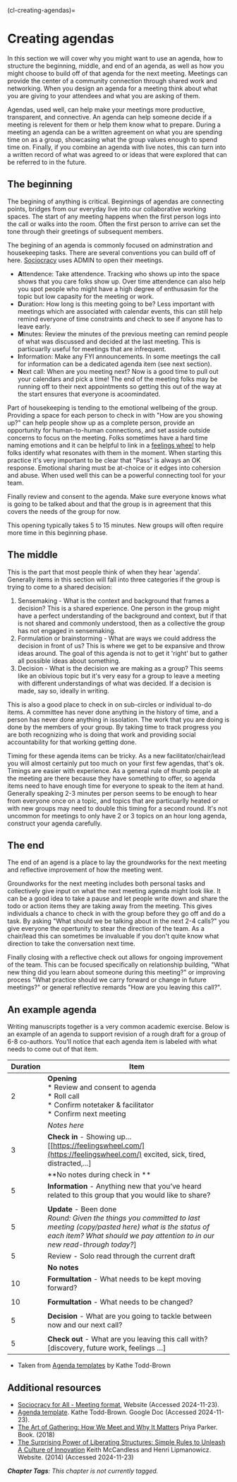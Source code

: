 (cl-creating-agendas)=
# Creating agendas

In this section we will cover why you might want to use an agenda, how to structure the beginning, middle, and end of an agenda, as well as how you might choose to build off of that agenda for the next meeting.
Meetings can provide the center of a community connection through shared work and networking.
When you design an agenda for a meeting think about what you are giving to your attendees and what you are asking of them.

Agendas, used well, can help make your meetings more productive, transparent, and connective.
An agenda can help someone decide if a meeting is relevent for them or help them know what to prepare.
During a meeting an agenda can be a written agreement on what you are spending time on as a group, showcasing what the group values enough to spend time on.
Finally, if you combine an agenda with live notes, this can turn into a written record of what was agreed to or ideas that were explored that can be referred to in the future.

## The beginning

The begining of anything is critical.
Beginnings of agendas are connecting points, bridges from our everyday live into our collaborative working spaces.
The start of any meeting happens when the first person logs into the call or walks into the room.
Often the first person to arrive can set the tone through their greetings of subsequent members.

The begining of an agenda is commonly focused on adminstration and housekeeping tasks.
There are several conventions you can build off of here.
[Sociocracy](https://www.sociocracyforall.org/meeting-format/) uses ADMIN to open their meetings.

- **A**ttendence: Take attendence. Tracking who shows up into the space shows that you care folks show up. Over time attendence can also help you spot people who might have a high degree of enthusasim for the topic but low capasity for the meeting or work.
- **D**uration: How long is this meeting going to be? Less important with meetings which are associated with calendar events, this can still help remind everyone of time constraints and check to see if anyone has to leave early.
- **M**inutes: Review the minutes of the previous meeting can remind people of what was discussed and decided at the last meeting. This is particuarlly useful for meetings that are infrequent.
- **I**nformation: Make any FYI announcements. In some meetings the call for information can be a dedicated agenda item (see next section).
- **N**ext call: When are you meeting next? Now is a good time to pull out your calendars and pick a time! The end of the meeting folks may be running off to their next appointments so getting this out of the way at the start ensures that everyone is acoomindated.

Part of housekeeping is tending to the emotional wellbeing of the group.
Providing a space for each person to check in with "How are you showing up?" can help people show up as a complete person, provide an opportunity for human-to-human connections, and set asside outside concerns to focus on the meeting.
Folks sometimes have a hard time naming emotions and it can be helpful to link in a [feelings wheel](https://feelingswheel.com/) to help folks identify what resonates with them in the moment.
When starting this practice it's very important to be clear that "Pass" is always an OK response.
Emotional sharing must be at-choice or it edges into cohersion and abuse.
When used well this can be a powerful connecting tool for your team.

Finally review and consent to the agenda.
Make sure everyone knows what is going to be talked about and that the group is in agreement that this covers the needs of the group for now.

This opening typically takes 5 to 15 minutes.
New groups will often require more time in this beginning phase.

## The middle

This is the part that most people think of when they hear 'agenda'.
Generally items in this section will fall into three categories if the group is trying to come to a shared decision:

1) Sensemaking - What is the context and background that frames a decision? This is a shared experience. One person in the group might have a perfect understanding of the background and context, but if that is not shared and commonly understood, then as a collective the group has not engaged in sensemaking.
2) Formulation or brainstorming - What are ways we could address the decision in front of us? This is where we get to be expansive and throw ideas around. The goal of this agenda is not to get it 'right' but to gather all possible ideas about something.
3) Decision - What is the decision we are making as a group? This seems like an obivious topic but it's very easy for a group to leave a meeting with different understandings of what was decided. If a decision is made, say so, ideally in writing.

This is also a good place to check in on sub-circles or individual to-do items.
A committee has never done anything in the history of time, and a person has never done anything in issolation.
The work that you are doing is done by the members of your group.
By taking time to track progress you are both recognizing who is doing that work and providing social accountability for that working getting done.

Timing for these agenda items can be tricky.
As a new facilitator/chair/lead you will almost certainly put too much on your first few agendas, that's ok.
Timings are easier with experience.
As a general rule of thumb people at the meeting are there because they have something to offer, so agenda items need to have enough time for everyone to speak to the item at hand. 
Generally speaking 2-3 minutes per person seems to be enough to hear from everyone once on a topic, and topics that are particuarlly heated or with new groups may need to double this timing for a second round.
It's not uncommon for meetings to only have 2 or 3 topics on an hour long agenda, construct your agenda carefully.

## The end

The end of an agend is a place to lay the groundworks for the next meeting and reflective improvement of how the meeting went.

Groundworks for the next meeting includes both personal tasks and collectively give input on what the next meeting agenda might look like.
It can be a good idea to take a pause and let people write down and share the todo or action items they are taking away from the meeting.
This gives individuals a chance to check in with the group before they go off and do a task.
By asking "What should we be talking about in the next 2-4 calls?" you give everyone the opertunity to stear the direction of the team.
As a chair/lead this can sometimes be invaluable if you don't quite know what direction to take the conversation next time.

Finally closing with a reflective check out allows for ongoing improvement of the team.
This can be focused specifically on relationship building, "What new thing did you learn about someone during this meeting?" or improving process "What practice should we carry forward or change in future meetings?" or general reflective remards "How are you leaving this call?". 

## An example agenda

Writing manuscripts together is a very common academic exercise.
Below is an example of an agenda to support revision of a rough draft for a group of 6-8 co-authors.
You'll notice that each agenda item is labeled with what needs to come out of that item.

| Duration | Item |
|--------|----------------------------|
| 2 | **Opening** <br> * Review and consent to agenda <br> * Roll call <br> * Confirm notetaker & facilitator <br>* Confirm next meeting |
|   | *Notes here* |
| 3 | **Check in** - Showing up… [[https://feelingswheel.com/](https://feelingswheel.com/) excited, sick, tired, distracted,...] |
|   | **No notes during check in **|
| 5 | **Information** - Anything new that you’ve heard related to this group that you would like to share?|
|   |             |
| 5 | **Update** - Been done <br> *Round: Given the things you committed to last meeting (copy/pasted here) what is the status of each item? What should we pay attention to in our new read-through today?*]
| 5 | Review - Solo read through the current draft |
|   | **No notes**|
| 10 | **Formultation** - What needs to be kept moving forward? |
|   |             |
| 10 | **Formultation** - What needs to be changed? |
|   |             |
| 5 | **Decision** - What are you going to tackle between now and our next call? |
|   |             |
| 5 | **Check out** - What are you leaving this call with? [discovery, future work, feelings …] |

- Taken from [Agenda templates](https://docs.google.com/document/d/1abKp5AORYx5k5O_5xGw9xLi5t5wWs-8xObceFeSRyNs/edit?usp=sharing) by Kathe Todd-Brown

## Additional resources

- [Sociocracy for All - Meeting format](https://www.sociocracyforall.org/meeting-format/), Website (Accessed 2024-11-23).
- [Agenda template](https://docs.google.com/document/d/1abKp5AORYx5k5O_5xGw9xLi5t5wWs-8xObceFeSRyNs/edit?usp=sharing). Kathe Todd-Brown. Google Doc (Accessed 2024-11-23).
- [The Art of Gathering: How We Meet and Why It Matters](https://www.priyaparker.com/book-art-of-gathering) Priya Parker. Book. (2018)
- [The Surprising Power of Liberating Structures: Simple Rules to Unleash A Culture of Innovation](https://www.liberatingstructures.com) Keith McCandless and Henri Lipmanowicz. Website. (2014) (Accessed 2024-11-23)

***Chapter Tags**: This chapter is not currently tagged.*
